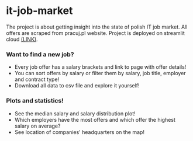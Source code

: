 # it-job-market

    
The project is about getting insight into the state of polish IT job market.
All offers are scraped from pracuj.pl website.
Project is deployed on streamlit cloud [(LINK)]([https://github.com/szjasinski/it-job-market](https://it-job-market.streamlit.app)).
### Want to find a new job?
- Every job offer has a salary brackets and link to page with offer details!
- You can sort offers by salary or filter them by salary, job title, employer and contract type!
- Download all data to csv file and explore it yourself!
### Plots and statistics!
- See the median salary and salary distribution plot!
- Which employers have the most offers and which offer the highest salary on average?
- See location of companies' headquarters on the map!
